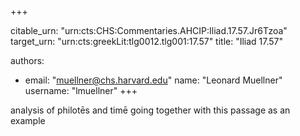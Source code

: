 +++


citable_urn: "urn:cts:CHS:Commentaries.AHCIP:Iliad.17.57.Jr6Tzoa"
target_urn: "urn:cts:greekLit:tlg0012.tlg001:17.57"
title: "Iliad 17.57"

authors:
- email: "muellner@chs.harvard.edu"
  name: "Leonard Muellner"
  username: "lmuellner"
+++

<p>analysis of philotēs and timē going together with this passage as an example</p>